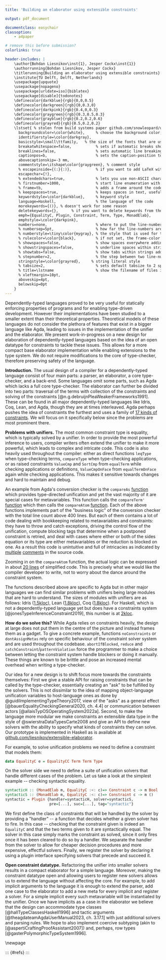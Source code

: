 ```yaml
---
title: 'Building an elaborator using extensible constraints'

output: pdf_document

documentclass: easychair
classoption:
    - a4paper

# remove this before submission?
colorlinks: true

header-includes: |
    \author{Bohdan Liesnikov\inst{1}, Jesper Cockx\inst{1}}
    \authorrunning{Bohdan Liesnikov, Jesper Cockx}
    \titlerunning{Building an elaborator using extensible constraints}
    \institute{TU Delft, Delft, Netherlands}
    \usepackage{upquote}
    \usepackage{nopageno}
    \usepackage[urldate=iso]{biblatex}
    \usepackage[disable]{todonotes}
    \definecolor{darkblue}{rgb}{0,0,0.5}
    \definecolor{darkgreen}{rgb}{0,0.3,0}
    \definecolor{darkpink}{rgb}{0.4,0,0.3}
    \definecolor{graygreen}{rgb}{0.3,0.5,0.3}
    \definecolor{grayblue}{rgb}{0.2,0.2,0.6}
    \definecolor{grayred}{rgb}{0.5,0.2,0.2}
    \lstset{ % stolen from build systems paper github.com/snowleopard/united/blob/main/paper/main.tex
      backgroundcolor=\color{white},     % choose the background color; you must add \usepackage{color} or \usepackage{xcolor}; should come as last argument
      identifierstyle=\color{darkgray},
      basicstyle=\small\ttfamily,   % the size of the fonts that are used for the code
      breakatwhitespace=false,           % sets if automatic breaks should only happen at whitespace
      breaklines=false,                  % sets automatic line breaking
      captionpos=b,                      % sets the caption-position to bottom
      abovecaptionskip=-3 mm,
      commentstyle=\itshape\color{graygreen}, % comment style
      % escapeinside={(:}{:)},           % if you want to add LaTeX within your code
      escapechar={!},
      % extendedchars=true,              % lets you use non-ASCII characters; for 8-bits encodings only, does not work with UTF-8
      % firstnumber=1000,                % start line enumeration with line 1000
      % frame=tb,                        % adds a frame around the code
      % keepspaces=true,                 % keeps spaces in text, useful for keeping indentation of code (possibly needs columns=flexible)
      keywordstyle=\color{darkblue},     % keyword style
      language=Haskell,                  % the language of the code
      morekeywords={()}, % doesn't work for some reason
      deletekeywords={},      % if you want to delete keywords from the given language
      emph={EqualityC, Plugin, Constraint, Term, Type, MonadElab},
      emphstyle=\color{darkpink},
      numbers=none,                      % where to put the line-numbers; possible values are (none, left, right)
      % numbersep=5pt,                   % how far the line-numbers are from the code
      % numberstyle=\tiny\color{mygray}, % the style that is used for the line-numbers
      % rulecolor=\color{black},         % if not set, the frame-color may be changed on line-breaks within not-black text (e.g. comments (green here))
      % showspaces=false,                % show spaces everywhere adding particular underscores; it overrides 'showstringspaces'
      % showstringspaces=false,          % underline spaces within strings only
      % showtabs=false,                  % show tabs within strings adding particular underscores
      % stepnumber=2,                    % the step between two line-numbers. If it's 1, each line will be numbered
      stringstyle=\color{grayred},     % string literal style
      % tabsize=2,                       % sets default tabsize to 2 spaces
      % title=\lstname                   % show the filename of files included with \lstinputlisting; also try caption instead of title
      % xleftmargin=10pt,
      aboveskip=4pt,
      belowskip=0pt
    }
---
```


Dependently-typed languages proved to be very useful for statically enforcing properties of programs and for enabling type-driven development.
However their implementations have been studied to a smaller extent than their theoretical properties.
Theoretical models of these languages do not consider the plethora of features that exist in a bigger language like Agda, leading to issues in the implementation of the unifier and the elaborator.
We present work-in-progress on a new design for elaboration of dependently-typed languages based on the idea of an open datatype for constraints to tackle these issues.
This allows for a more compact base elaborator implementation while enabling extensions to the type system.
We do not require modifications to the core of type-checker, therefore preserving safety of the language.

**Introduction.**
The usual design of a compiler for a dependently-typed language consist of four main parts: a parser, an elaborator, a core type-checker, and a back-end.
Some languages omit some parts, such as Agda which lacks a full core type-checker.
The elaborator can further be divided into two parts: traversal of the terms with collection of the constraints and solving of the constraints [@n.g.debruijnPleaWeakerFrameworks1991].
These can be found in all major dependently-typed languages like Idris, Coq, Lean, and Agda, though they are at times interleaved.
Agda perhaps pushes the idea of constraints the furthest and uses a family of [17 kinds of constraints](https://github.com/agda/agda/blob/v2.6.3/src/full/Agda/TypeChecking/Monad/Base.hs#L1112-L1146).
We will focus on it specifically below since the problems are most prominent there.

**Problems with unifiers.**
The most common constraint type is equality, which is typically solved by a unifier.
In order to provide the most powerful inference to users, compiler writers often extend the unifier to make it more powerful, which leads to complex and intricate code.
This code is also heavily used throughout the compiler: either as direct functions `leqType` when type-checking terms, `compareType` when type-checking applications, or as raised constraints `ValueCmp` and `SortCmp` from `equalTerm` while checking applications or definitions, `ValueCmpOnFace` from `equalTermOnFace` again while checking applications.
This makes it sensitive towards changes and hard to maintain and debug.

An example from Agda's conversion checker is the `compareAs` [function](https://github.com/agda/agda/blob/v2.6.3/src/full/Agda/TypeChecking/Conversion.hs#L151-L229) which provides type-directed unification and yet the vast majority of it are special cases for metavariables.
This function calls the `compareTerm'` [function](https://github.com/agda/agda/blob/v2.6.3/src/full/Agda/TypeChecking/Conversion.hs#L267-L430) which then calls the `compareAtom` [function](https://github.com/agda/agda/blob/v2.6.3/src/full/Agda/TypeChecking/Conversion.hs#L464-L691).
Each of the above functions implements part of the "business logic" of the conversion checker with the total line count above 400 lines.
But each of them contains a lot of code dealing with bookkeeping related to metavariables and constraints: they have to throw and catch exceptions, driving the control flow of the unification, compute blocking tags that determine when a postponed constraint is retried, and deal with cases where either or both of the sides equation or its type are either metavariables or the reduction is blocked on one.
As a result this code is unintuitive and full of intricacies as indicated by [multiple](https://github.com/agda/agda/blob/v2.6.3/src/full/Agda/TypeChecking/Conversion.hs#L479-L480) [comments](https://github.com/agda/agda/blob/v2.6.3/src/full/Agda/TypeChecking/Conversion.hs#L536-L544) in the source code.

Zooming in on the `compareAtom` function, the actual logic can be expressed in about [20 lines](https://github.com/agda/agda/blob/v2.6.3/src/full/Agda/TypeChecking/Conversion.hs#L545-L594) of simplified code.
This is precisely what we would like the compiler developer to write, not to worry about the dance around the constraint system.

The functions described above are specific to Agda but in other major languages we can find similar problems with unifiers being large modules that are hard to understand.
The sizes of modules with unifiers are as follows: Idris ([1.5kloc](https://github.com/idris-lang/Idris2/blob/102d7ebc18a9e881021ed4b05186cccda5274cbe/src/Core/Unify.idr)), Lean ([1.8kloc](https://github.com/leanprover/lean4/blob/75252d2b85df8cb9231020a556a70f6d736e7ee5/src/Lean/Meta/ExprDefEq.lean)), Coq ([1.8kloc](https://github.com/coq/coq/blob/b35c06c3ab3ed4911311b4a9428a749658d3eff1/pretyping/evarconv.mli)).
For Haskell, which is not a dependently-typed language yet but does have a constraints system [@jonesTypeInferenceConstraint2019], this number is at [2kloc](https://gitlab.haskell.org/ghc/ghc/-/blob/b81cd709df8054b8b98ac05d3b9affcee9a8b840/compiler/GHC/Core/Unify.hs).

**How do we solve this?**
While Agda relies on constraints heavily, the design at large does not put them in the centre of the picture and instead frames them as a gadget.
To give a concrete example, functions `noConstraints` or `dontAssignMetas` rely on specific behaviour of the constraint solver system and are used throughout the codebase.
`abortIfBlocked`, `reduce` and `catchConstraint`/`patternViolation` force the programmer to make a choice between letting the constraint system handle blockers or doing it manually.
These things are known to be brittle and pose an increased mental overhead when writing a type-checker.

Our idea for a new design is to shift focus more towards the constraints themselves:
First we give a stable API for raising constraints that can be called by the type-checker, essentially creating an "ask" to be fulfilled by the solvers.
This is not dissimilar to the idea of mapping object-language unification variables to host-language ones as done by @guidiImplementingTypeTheory2017, view of the "asks" as a general effect [@bauerEqualityCheckingGeneral2020, ch. 4.4] or communication between actors [@allaisTypOSOperatingSystem2022a].
Second, to make the language more modular we make constraints an extensible data type in the style of @swierstraDataTypesCarte2008 and give an API to define new solvers with the ability to specify what kinds of constraints they can solve.
Our prototype is implemented in Haskell as is available at [github.com/liesnikov/extensible-elaborator](https://github.com/liesnikov/extensible-elaborator).

For example, to solve unification problems we need to define a constraint that models them:
```haskell
data EqualityC e = EqualityCC Term Term Type
```

On the solver side we need to define a suite of unification solvers that handle different cases of the problem.
Let us take a look at the simplest example -- checking syntactic equality.
``` haskell
syntacticH :: (MonadElab m, EqualityC :<: c)=> Constraint c -> m Bool
syntacticS :: (MonadElab m, EqualityC :<: c)=> Constraint c -> m ()
syntactic = Plugin {handler=syntacticH, solver=syntacticS,
                    pre=[...], suc=[...], tag="syntactic"}
```

We first define the class of constraints that will be handled by the solver by providing a "handler" -- a function that decides whether a given solver has to fire.
In this case -- checking that the constraint given is indeed an `EqualityC` and that the two terms given to it are syntactically equal.
The solver in this case simply marks the constraint as solved, since it only fires once it has been cleared to do so by a handler.
We separate the handler from the solver to allow for cheaper decision procedures and more expensive, effectful solvers.
Finally, we register the solver by declaring it using a plugin interface specifying solvers that precede and succeed it.

**Open constraint datatype.**
Refactoring the unifier into smaller solvers results in a compact elaborator for a simple language.
Moreover, making the constraint datatype open and allowing users to register new solvers allows us to extend the language without affecting the core.
For example, to add implicit arguments to the language it is enough to extend the parser, add one case to the elaborator to add a new meta for every implicit and register a solver.
For a simple implicit every such metavariable will be instantiated by the unifier.
Once we have implicits as a case in the elaborator we believe that the design can accommodate type classes [@hallTypeClassesHaskell1996] and tactic arguments [@theagdateamAgdaUserManual2023, ch. 3.17.1] with just additional solvers and parsing rules.
We hope to also implement coercive subtyping (akin to [@aspertiCraftingProofAssistant2007]) and, perhaps, row types [@gasterPolymorphicTypeSystem1996].

\newpage

::: {#refs}
:::

<!---
Local Variables:
eval: (progn (olivetti-mode 't) (flyspell-mode 't) (flyspell-buffer)) ;; because it looks better this way!
reftex-default-bibliography: ("/home/bohdan/delft/extended-elab/extended-elab/abstract/bib.bib") ;; add reftex support
End:
-->
